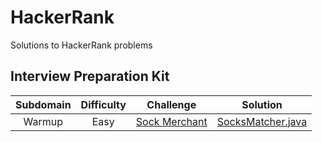 # HackerRank
Solutions to HackerRank problems

## Interview Preparation Kit
| Subdomain | Difficulty | Challenge | Solution |
|:---------:|:----------:|:---------:|:--------:|
|Warmup|Easy|[Sock Merchant](https://www.hackerrank.com/challenges/sock-merchant/problem)|[SocksMatcher.java](interview-preparation-kit/warm_up/src/SocksMatcher.java)|
